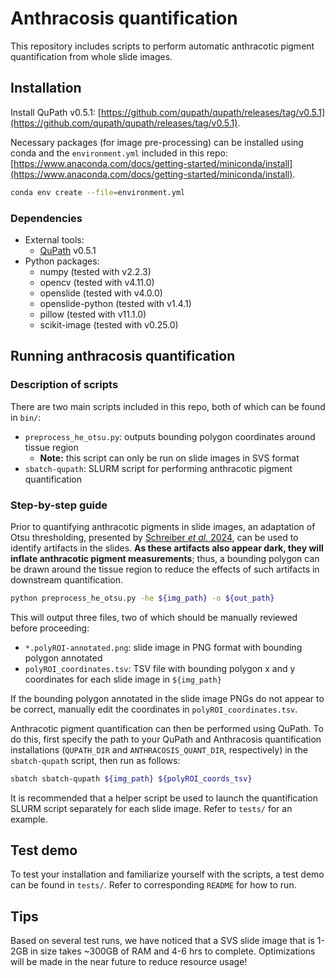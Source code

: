 # Anthracosis quantification

This repository includes scripts to perform automatic anthracotic pigment quantification from whole slide images.

## Installation

Install QuPath v0.5.1: [https://github.com/qupath/qupath/releases/tag/v0.5.1](https://github.com/qupath/qupath/releases/tag/v0.5.1).

Necessary packages (for image pre-processing) can be installed using conda and the `environment.yml` included in this repo: [https://www.anaconda.com/docs/getting-started/miniconda/install](https://www.anaconda.com/docs/getting-started/miniconda/install). 

```bash
conda env create --file=environment.yml
```

### Dependencies

* External tools:
  * [QuPath](https://github.com/qupath/qupath/releases/tag/v0.5.1) v0.5.1
* Python packages:
  * numpy (tested with v2.2.3)
  * opencv (tested with v4.11.0)
  * openslide (tested with v4.0.0)
  * openslide-python (tested with v1.4.1)
  * pillow (tested with v11.1.0)
  * scikit-image (tested with v0.25.0)


## Running anthracosis quantification

### Description of scripts

There are two main scripts included in this repo, both of which can be found in `bin/`:

* `preprocess_he_otsu.py`: outputs bounding polygon coordinates around tissue region
  * **Note:** this script can only be run on slide images in SVS format
* `sbatch-qupath`: SLURM script for performing anthracotic pigment quantification

### Step-by-step guide

Prior to quantifying anthracotic pigments in slide images, an adaptation of Otsu thresholding, presented by [Schreiber _et al._ 2024](https://www.nature.com/articles/s41598-023-50183-4), can be used to identify artifacts in the slides. **As these artifacts also appear dark, they will inflate anthracotic pigment measurements**; thus, a bounding polygon can be drawn around the tissue region to reduce the effects of such artifacts in downstream quantification.

```bash
python preprocess_he_otsu.py -he ${img_path} -o ${out_path}
```

This will output three files, two of which should be manually reviewed before proceeding:

* `*.polyROI-annotated.png`: slide image in PNG format with bounding polygon annotated
* `polyROI_coordinates.tsv`: TSV file with bounding polygon x and y coordinates for each slide image in `${img_path}`

If the bounding polygon annotated in the slide image PNGs do not appear to be correct, manually edit the coordinates in `polyROI_coordinates.tsv`.

Anthracotic pigment quantification can then be performed using QuPath. To do this, first specify the path to your QuPath and Anthracosis quantification installations (`QUPATH_DIR` and `ANTHRACOSIS_QUANT_DIR`, respectively) in the `sbatch-qupath` script, then run as follows:

```bash
sbatch sbatch-qupath ${img_path} ${polyROI_coords_tsv}
```

It is recommended that a helper script be used to launch the quantification SLURM script separately for each slide image. Refer to `tests/` for an example.

 ## Test demo

To test your installation and familiarize yourself with the scripts, a test demo can be found in `tests/`. Refer to corresponding `README` for how to run.

## Tips

Based on several test runs, we have noticed that a SVS slide image that is 1-2GB in size takes ~300GB of RAM and 4-6 hrs to complete. Optimizations will be made in the near future to reduce resource usage!
